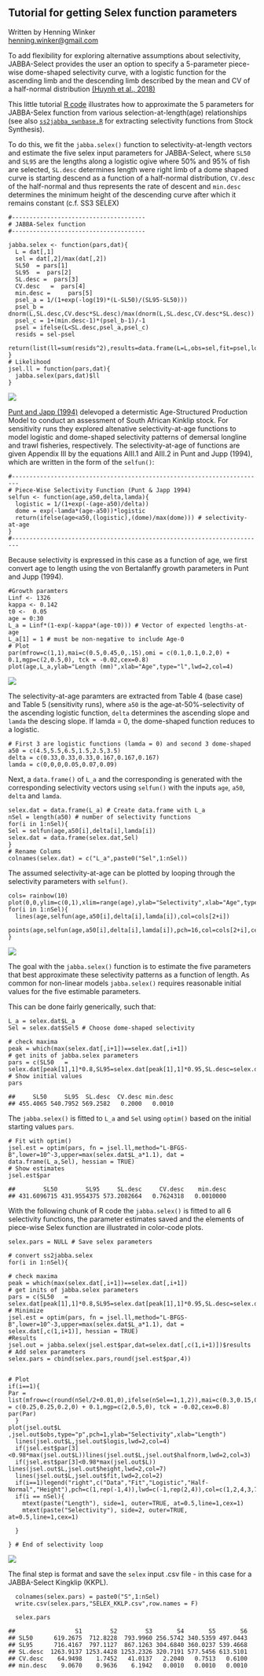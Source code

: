 Tutorial for getting Selex function parameters
----------------------------------------------

Written by Henning Winker <br> <henning.winker@gmail.com>

To add flexibility for exploring alternative assumptions about
selectivity, JABBA-Select provides the user an option to specify a
5-parameter piece-wise dome-shaped selectivity curve, with a logistic
function for the ascending limb and the descending limb described by the
mean and CV of a half-normal distribution [(Huynh et al.,
2018)](https://afspubs.onlinelibrary.wiley.com/doi/full/10.1002/mcf2.10027)

This little tutorial [R
code](https://github.com/jabbamodel/JABBA-Select/blob/master/SELEX_Tutorial/SELEX_Tutorial.rmd)
illustrates how to approximate the 5 parameters for JABBA-Selex function
from various selection-at-length(age) relationships (see also
[`ss2jabba_swnbase.R`](https://github.com/jabbamodel/JABBA-Select/blob/master/SWOss3/ss2jabba_swnbase.R)
for extracting selectivity functions from Stock Synthesis).

To do this, we fit the `jabba.selex()` function to selectivity-at-length
vectors and estimate the five selex input parameters for JABBA-Select,
where `SL50` and `SL95` are the lengths along a logistic ogive where 50%
and 95% of fish are selected, `SL.desc` determines length were right
limb of a dome shaped curve is starting descend as a function of a
half-normal distribution, `CV.desc` of the half-normal and thus
represents the rate of descent and `min.desc` determines the minimum
height of the descending curve after which it remains constant (c.f. SS3
SELEX)

    #--------------------------------------
    # JABBA-Selex function
    #--------------------------------------

    jabba.selex <- function(pars,dat){
      L = dat[,1]
      sel = dat[,2]/max(dat[,2])
      SL50  = pars[1]
      SL95  =  pars[2]
      SL.desc =  pars[3]    
      CV.desc   =  pars[4]
      min.desc =     pars[5]
      psel_a = 1/(1+exp(-log(19)*(L-SL50)/(SL95-SL50)))
      psel_b = dnorm(L,SL.desc,CV.desc*SL.desc)/max(dnorm(L,SL.desc,CV.desc*SL.desc))
      psel_c = 1+(min.desc-1)*(psel_b-1)/-1
      psel = ifelse(L<SL.desc,psel_a,psel_c)
      resids = sel-psel
      return(list(ll=sum(resids^2),results=data.frame(L=L,obs=sel,fit=psel,logis=psel_a,halfnorm=psel_b,height=psel_c)))
    }
    # Likelihood
    jsel.ll = function(pars,dat){
      jabba.selex(pars,dat)$ll
    } 

![](SELEX_Tutorial_files/figure-markdown_strict/unnamed-chunk-2-1.png)

[Punt and Japp
(1994)](https://www.tandfonline.com/doi/pdf/10.2989/025776194784286996)
delevoped a determistic Age-Structured Production Model to conduct an
assessment of South African Kinklip stock. For sensitivity runs they
explored altenative selectivity-at-age functions to model logistic and
dome-shaped selectivity patterns of demersal longline and trawl
fisheries, respectively. The selectivity-at-age of functions are given
Appendix III by the equations AIII.1 and AIII.2 in Punt and Jupp (1994),
which are written in the form of the `selfun()`:

    #------------------------------------------------------------------------
    # Piece-Wise Selectivity Function (Punt & Japp 1994)
    selfun <- function(age,a50,delta,lamda){
      logistic = 1/(1+exp(-(age-a50)/delta))  
      dome = exp(-lamda*(age-a50))*logistic 
      return(ifelse(age<a50,(logistic),(dome)/max(dome))) # selectivity-at-age
    }
    #------------------------------------------------------------------------

Because selectivity is expressed in this case as a function of age, we
first convert age to length using the von Bertalanffy growth parameters
in Punt and Jupp (1994).

    #Growth paramters
    Linf <- 1326
    kappa <- 0.142
    t0 <-  0.05
    age = 0:30
    L_a = Linf*(1-exp(-kappa*(age-t0))) # Vector of expected lengths-at-age
    L_a[1] = 1 # must be non-negative to include Age-0
    # Plot
    par(mfrow=c(1,1),mai=c(0.5,0.45,0,.15),omi = c(0.1,0.1,0.2,0) + 0.1,mgp=c(2,0.5,0), tck = -0.02,cex=0.8)
    plot(age,L_a,ylab="Length (mm)",xlab="Age",type="l",lwd=2,col=4)

![](SELEX_Tutorial_files/figure-markdown_strict/unnamed-chunk-4-1.png)

The selectivity-at-age paramters are extracted from Table 4 (base case)
and Table 5 (sensitivity runs), where `a50` is the
age-at-50%-selectivity of the ascending logistic function, `delta`
determines the ascending slope and `lamda` the descing slope. If lamda =
0, the dome-shaped function reduces to a logistic.

    # First 3 are logistic functions (lamda = 0) and second 3 dome-shaped
    a50 = c(4.5,5.5,6.5,1.5,2.5,3.5)
    delta = c(0.33,0.33,0.33,0.167,0.167,0.167)
    lamda = c(0,0,0,0.05,0.07,0.09)

Next, a `data.frame()` of `L_a` and the corresponding is generated with
the corresponding selectivity vectors using `selfun()` with the inputs
`age`, `a50`, `delta` and `lamda`.

    selex.dat = data.frame(L_a) # Create data.frame with L_a
    nSel = length(a50) # number of selectivity functions
    for(i in 1:nSel){ 
    Sel = selfun(age,a50[i],delta[i],lamda[i]) 
    selex.dat = data.frame(selex.dat,Sel)
    }
    # Rename Colums
    colnames(selex.dat) = c("L_a",paste0("Sel",1:nSel))

The assumed selectivity-at-age can be plotted by looping through the
selectivity parameters with `selfun()`.

    cols= rainbow(10) 
    plot(0,0,ylim=c(0,1),xlim=range(age),ylab="Selectivity",xlab="Age",type="h")
    for(i in 1:nSel){ 
      lines(age,selfun(age,a50[i],delta[i],lamda[i]),col=cols[2+i])
      points(age,selfun(age,a50[i],delta[i],lamda[i]),pch=16,col=cols[2+i],cex=0.7)
    }

![](SELEX_Tutorial_files/figure-markdown_strict/unnamed-chunk-7-1.png)

The goal with the `jabba.selex()` function is to estimate the five
parameters that best approximate these selectivity patterns as a
function of length. As common for non-linear models `jabba.selex()`
requires reasonable initial values for the five estimable parameters.

This can be done fairly generically, such that:

    L_a = selex.dat$L_a
    Sel = selex.dat$Sel5 # Choose dome-shaped selectivity

    # check maxima 
    peak = which(max(selex.dat[,i+1])==selex.dat[,i+1])
    # get inits of jabba.selex parameters
    pars = c(SL50   = selex.dat[peak[1],1]*0.8,SL95=selex.dat[peak[1],1]*0.95,SL.desc=selex.dat[max(peak),1],CV.desc=0.2,min.desc=0.001)
    # Show initial values
    pars

    ##     SL50     SL95  SL.desc  CV.desc min.desc 
    ## 455.4065 540.7952 569.2582   0.2000   0.0010

The `jabba.selex()` is fitted to `L_a` and `Sel` using `optim()` based
on the initial starting values `pars`.

    # Fit with optim()
    jsel.est = optim(pars, fn = jsel.ll,method="L-BFGS-B",lower=10^-3,upper=max(selex.dat$L_a*1.1), dat = data.frame(L_a,Sel), hessian = TRUE)
    # Show estimates
    jsel.est$par

    ##        SL50        SL95     SL.desc     CV.desc    min.desc 
    ## 431.6096715 431.9554375 573.2082664   0.7624318   0.0010000

With the following chunk of R code the `jabba.selex()` is fitted to all
6 selectivity functions, the parameter estimates saved and the elements
of piece-wise Selex function are illustrated in color-code plots.

    selex.pars = NULL # Save selex parameters

    # convert ss2jabba.selex
    for(i in 1:nSel){
      
    # check maxima
    peak = which(max(selex.dat[,i+1])==selex.dat[,i+1])
    # get inits of jabba.selex parameters
    pars = c(SL50   = selex.dat[peak[1],1]*0.8,SL95=selex.dat[peak[1],1]*0.95,SL.desc=selex.dat[max(peak),1],CV.desc=0.2,min.desc=0.001)
    # Minimize
    jsel.est = optim(pars, fn = jsel.ll,method="L-BFGS-B",lower=10^-3,upper=max(selex.dat$L_a*1.1), dat = selex.dat[,c(1,i+1)], hessian = TRUE)
    #Results
    jsel.out = jabba.selex(jsel.est$par,dat=selex.dat[,c(1,i+1)])$results 
    # Add selex parameters
    selex.pars = cbind(selex.pars,round(jsel.est$par,4))
      
      
    # Plot
    if(i==1){
    Par = list(mfrow=c(round(nSel/2+0.01,0),ifelse(nSel==1,1,2)),mai=c(0.3,0.15,0,.15),omi = c(0.25,0.25,0.2,0) + 0.1,mgp=c(2,0.5,0), tck = -0.02,cex=0.8)
    par(Par)
      }
    plot(jsel.out$L ,jsel.out$obs,type="p",pch=1,ylab="Selectivity",xlab="Length")
      lines(jsel.out$L,jsel.out$logis,lwd=2,col=4)
      if(jsel.est$par[3]<0.98*max(jsel.out$L))lines(jsel.out$L,jsel.out$halfnorm,lwd=2,col=3)
      if(jsel.est$par[3]<0.98*max(jsel.out$L)) lines(jsel.out$L,jsel.out$height,lwd=2,col=7)
      lines(jsel.out$L,jsel.out$fit,lwd=2,col=2)
      if(i==1)legend("right",c("Data","Fit","Logistic","Half-Normal","Height"),pch=c(1,rep(-1,4)),lwd=c(-1,rep(2,4)),col=c(1,2,4,3,7),cex=0.8,bty="n")
      if(i == nSel){
        mtext(paste("Length"), side=1, outer=TRUE, at=0.5,line=1,cex=1)
        mtext(paste("Selectivity"), side=2, outer=TRUE, at=0.5,line=1,cex=1)
        
      }
      
    } # End of selectivity loop

![](SELEX_Tutorial_files/figure-markdown_strict/unnamed-chunk-10-1.png)

The final step is format and save the `selex` input .csv file - in this
case for a JABBA-Select Kingklip (KKPL).

      colnames(selex.pars) = paste0("S",1:nSel)
      write.csv(selex.pars,"SELEX_KKLP.csv",row.names = F)

      selex.pars

    ##                 S1        S2        S3       S4       S5       S6
    ## SL50      619.2675  712.8228  793.9960 256.5742 340.5359 497.0443
    ## SL95      716.4167  797.1127  867.1263 304.6840 360.0237 539.4668
    ## SL.desc  1263.9137 1253.4428 1253.2326 320.7191 577.5456 613.5101
    ## CV.desc    64.9498    1.7452   41.0137   2.2040   0.7513   0.6100
    ## min.desc    9.0670    0.9636    6.1942   0.0010   0.0010   0.0010
